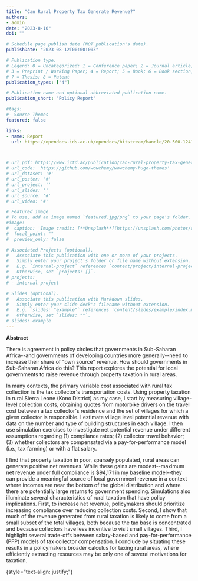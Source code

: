 ```yaml
---
title: "Can Rural Property Tax Generate Revenue?"
authors:
- admin
date: "2023-8-10"
doi: ""

# Schedule page publish date (NOT publication's date).
publishDate: "2023-08-12T00:00:00Z"

# Publication type.
# Legend: 0 = Uncategorized; 1 = Conference paper; 2 = Journal article;
# 3 = Preprint / Working Paper; 4 = Report; 5 = Book; 6 = Book section;
# 7 = Thesis; 8 = Patent
publication_types: ["4"]

# Publication name and optional abbreviated publication name.
publication_short: "Policy Report"

#tags:
#- Source Themes
featured: false

links:
- name: Report
  url: https://opendocs.ids.ac.uk/opendocs/bitstream/handle/20.500.12413/18281/ICTD_WP185.pdf?sequence=4&isAllowed=y



# url_pdf: https://www.ictd.ac/publication/can-rural-property-tax-generate-revenue-a-simple-accounting-exercise-in-sierra-leone/
# url_code: 'https://github.com/wowchemy/wowchemy-hugo-themes'
# url_dataset: '#'
# url_poster: '#'
# url_project: ''
# url_slides: ''
# url_source: '#'
# url_video: '#'

# Featured image
# To use, add an image named `featured.jpg/png` to your page's folder. 
#image:
#  caption: 'Image credit: [**Unsplash**](https://unsplash.com/photos/s9CC2SKySJM)'
#  focal_point: ""
#  preview_only: false

# Associated Projects (optional).
#   Associate this publication with one or more of your projects.
#   Simply enter your project's folder or file name without extension.
#   E.g. `internal-project` references `content/project/internal-project/index.md`.
#   Otherwise, set `projects: []`.
# projects:
# - internal-project

# Slides (optional).
#   Associate this publication with Markdown slides.
#   Simply enter your slide deck's filename without extension.
#   E.g. `slides: "example"` references `content/slides/example/index.md`.
#   Otherwise, set `slides: ""`.
# slides: example
---
```


**Abstract** 

There is agreement in policy circles that governments in Sub-Saharan Africa--and governments of developing countries more generally--need to increase their share of "own source" revenue. How should governments in Sub-Saharan Africa do this? This report explores the potential for local governments to raise revenue through property taxation in rural areas. 

In many contexts, the primary variable cost associated with rural tax collection is the tax collector's transportation costs. Using property taxation in rural Sierra Leone (Kono District) as my case, I start by measuring village-level collection costs, obtaining quotes from motorbike drivers on the travel cost between a tax collector's residence and the set of villages for which a given collector is responsible. I estimate village level potential revenue with data on the number and type of building structures in each village. I then use simulation exercises to investigate net potential revenue under different assumptions regarding (1) compliance rates; (2) collector travel behavior; (3) whether collectors are compensated via a pay-for-performance model (i.e., tax farming) or with a flat salary.

I find that property taxation in poor, sparsely populated, rural areas can generate positive net revenues. While these gains are modest--maximum net revenue under full compliance is $94,171 in my baseline model--they can provide a meaningful source of local government revenue in a context where incomes are near the bottom of the global distribution and where there are potentially large returns to government spending.
Simulations also illuminate several characteristics of rural taxation that have policy implications. First, to increase net revenue, policymakers should prioritize increasing compliance over reducing collection costs. Second, I show that much of the revenue generated from rural taxation is likely to come from a small subset of the total villages, both because the tax base is concentrated and because collectors have less incentive to visit small villages. Third, I highlight several trade-offs between salary-based and pay-for-performance (PFP) models of tax collector compensation. I conclude by situating these results in a policymakers broader calculus for taxing rural areas, where efficiently extracting resources may be only one of several motivations for taxation. 




{style="text-align: justify;"}